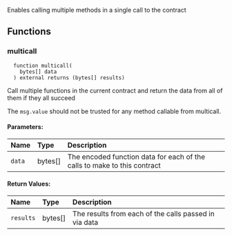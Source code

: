 Enables calling multiple methods in a single call to the contract

## Functions

### multicall

```solidity
  function multicall(
    bytes[] data
  ) external returns (bytes[] results)
```

Call multiple functions in the current contract and return the data from all of them if they all succeed

The `msg.value` should not be trusted for any method callable from multicall.

#### Parameters:

| Name   | Type    | Description                                                              |
| :----- | :------ | :----------------------------------------------------------------------- |
| `data` | bytes[] | The encoded function data for each of the calls to make to this contract |

#### Return Values:

| Name      | Type    | Description                                           |
| :-------- | :------ | :---------------------------------------------------- |
| `results` | bytes[] | The results from each of the calls passed in via data |
